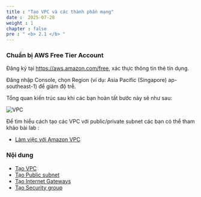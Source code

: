 ```yaml
---
title : "Tạo VPC và các thành phần mạng"
date :  2025-07-28
weight : 1 
chapter : false
pre : " <b> 2.1 </b> "
---
```

### Chuẩn bị AWS Free Tier Account
Đăng ký tại https://aws.amazon.com/free, xác thực thông tin thẻ tín dụng.

Đăng nhập Console, chọn Region (ví dụ: Asia Pacific (Singapore) ap-southeast-1) để giảm độ trễ.

Tổng quan kiến trúc sau khi các bạn hoàn tất bước này sẽ như sau:

![VPC](/images/arc-01.png)

Để tìm hiểu cách tạo các VPC với public/private subnet các bạn có thể tham khảo bài lab :
  - [Làm việc với Amazon VPC](https://000003.awsstudygroup.com/vi/) 



### Nội dung
  - [Tạo VPC](2.1.1-createvpc/)
  - [Tạo Public subnet](2.1.2-createpublicsubnet/)
  - [Tạo Internet Gateways](2.1.3-createprivatesubnet/)
  - [Tạo Security group](2.1.4-createsecgroup/)

